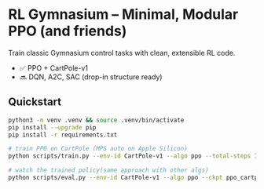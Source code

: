 # RL Gymnasium – Minimal, Modular PPO (and friends)

Train classic Gymnasium control tasks with clean, extensible RL code.
- ✅ PPO + CartPole-v1
- 🔜 DQN, A2C, SAC (drop-in structure ready)

## Quickstart

```bash
python3 -m venv .venv && source .venv/bin/activate
pip install --upgrade pip
pip install -r requirements.txt

# train PPO on CartPole (MPS auto on Apple Silicon)
python scripts/train.py --env-id CartPole-v1 --algo ppo --total-steps 1000000 --save ppo_cartpole.pth

# watch the trained policy(same approach with other algs)
python scripts/eval.py --env-id CartPole-v1 --algo ppo --ckpt ppo_cartpole.pth
